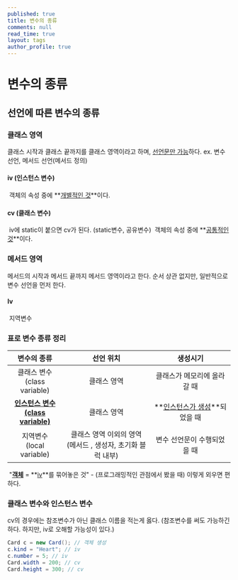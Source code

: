 ```yaml
---
published: true
title: 변수의 종류
comments: null
read_time: true
layout: tags
author_profile: true
---
```

# 변수의 종류

## 선언에 따른 변수의 종류

### 클래스 영역

클래스 시작과 클래스 끝까지를 클래스 영역이라고 하며, <u>선언문만 가능</u>하다.
ex. 변수 선언, 메서드 선언(메서드 정의)

#### iv (인스턴스 변수)

​	객체의 속성 중에 **<u>개별적인 것</u>**이다.

#### cv (클래스 변수)

​	iv에 static이 붙으면 cv가 된다. (static변수, 공유변수)
​	객체의 속성 중에 **<u>공통적인 것</u>**이다.

### 메서드 영역

메서드의 시작과 메서드 끝까지 메서드 영역이라고 한다. 순서 상관 없지만, 일반적으로 변수 선언을 먼저 한다.

#### lv

​	지역변수

### 표로 변수 종류 정리

|                       변수의 종류                       |                          선언 위치                           |              생성시기               |
| :-----------------------------------------------------: | :----------------------------------------------------------: | :---------------------------------: |
|             클래스 변수<br>(class variable)             |                         클래스 영역                          |     클래스가 메모리에 올라갈 때     |
| **<u>인스턴스 변수</u>**<br>**<u>(class variable)</u>** |                         클래스 영역                          | **<u>인스턴스가 생성</u>**되었을 때 |
|              지역변수<br>(local variable)               | 클래스 영역 이외의 영역<br>(메서드 , 생성자, 초기화 블럭 내부) |     변수 선언문이 수행되었을 때     |

​	"**<u>객체</u>** = **<u>iv</u>**를 묶어놓은 것" - (프로그래밍적인 관점에서 봤을 때) 이렇게 외우면 편하다.

### 클래스 변수와 인스턴스 변수

cv의 경우에는 참조변수가 아닌 클래스 이름을 적는게 옳다. (참조변수를 써도 가능하긴 하다. 하지만, iv로 오해할 가능성이 있다.)

```java
Card c = new Card(); // 객체 생성
c.kind = "Heart"; // iv
c.number = 5; // iv
Card.width = 200; // cv
Card.height = 300; // cv
```

